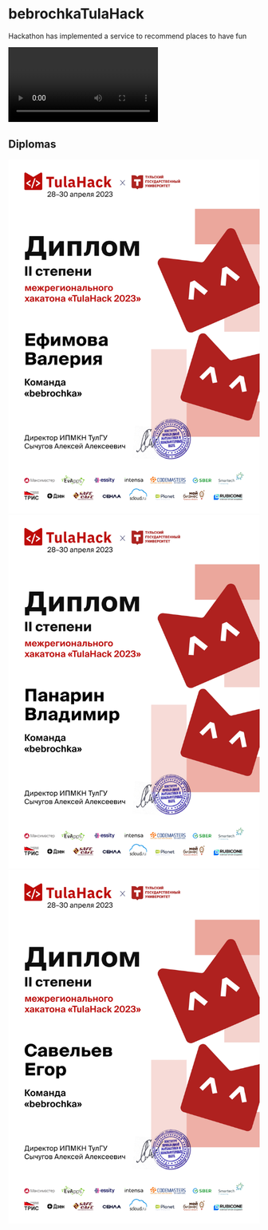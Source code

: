 # bebrochkaTulaHack

Hackathon has implemented a service to recommend places to have fun

<video>
 <source src="src/demo.mp4">
</video>

<h2> Diplomas </h2>
<div align="center">
<a href="src/Diplom_Valeriya.pdf"><img src="src/Diplom_Valeriya.jpg"></img></a>
<a href="src/Diplom_Vladimir.pdf"><img src="src/Diplom_Vladimir.jpg"></img></a>
<a href="src/Diplom_Egor.pdf"><img src="src/Diplom_Egor.jpg"></img></a>
</div>

